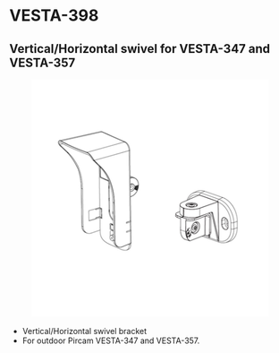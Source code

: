 # VESTA-398

## Vertical/Horizontal swivel for VESTA-347 and VESTA-357

<figure><img src=".gitbook/assets/image (2) (1) (1) (1) (1) (1) (1) (1) (1) (1) (1) (1).png" alt=""><figcaption></figcaption></figure>

* Vertical/Horizontal swivel bracket
* For outdoor Pircam VESTA-347 and VESTA-357.

